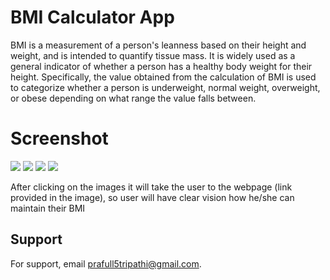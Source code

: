 
# BMI Calculator App

BMI is a measurement of a person's leanness  based on their height and weight, and is 
intended to quantify tissue mass. It is widely used as a 
general indicator of whether a person has a healthy body 
weight for their height. Specifically, the value obtained
from the calculation of BMI is used to categorize whether 
a person is underweight, normal weight, overweight, 
or obese depending on what range the value falls between. 

# Screenshot

![](https://github.com/prafull-tripathi/Android-Development/blob/main/BMICalculator/image/image1.png)
![](https://github.com/prafull-tripathi/Android-Development/blob/main/BMICalculator/image/image2.png)
![](https://github.com/prafull-tripathi/Android-Development/blob/main/BMICalculator/image/image3.png)
![](https://github.com/prafull-tripathi/Android-Development/blob/main/BMICalculator/image/image4.png)

After clicking on the images it will take the user to the webpage 
(link provided in the image), so 
user will have clear vision how he/she can maintain their BMI

## Support

For support, email prafull5tripathi@gmail.com.

